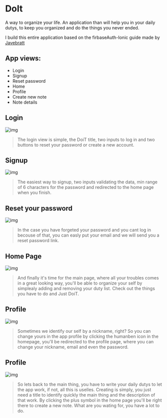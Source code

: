 # DoIt
A way to organize your life.
An application than will help you in your daily dutys, to keep you organized and do the things you never ended.

I build this entire application based on the firbaseAuth-Ionic guide made by [Javebratt](https://javebratt.com)

## App views:
- Login
- Signup
- Reset password
- Home
- Profile
- Create new note
- Note details


## Login
![img](./images/login.PNG)
> The login view is simple, the DoiT title, two inputs to log in and two buttons to reset your password or create a new account.


## Signup
![img](./images/signup.PNG)
> The easiest way to signup, two inputs validating the data, min range of 6 characters for the password and redirected to the home page when you finish.


## Reset your password
![img](./images/resetPassword.PNG)
> In the case you have forgeted your password and you cant log in becouse of that, you can easly put your email and we will send you a reset password link.


## Home Page
![img](./images/homePage.PNG)
> And finally it's time for the main page, where all your troubles comes in a great looking way, you'll be able to organize your self by simplealy adding and removing your duty list. Check out the things you have to do and Just DoiT.


## Profile
![img](./images/profile.PNG)
> Sometimes we identify our self by a nickname, right? So you can change yours in the app profile by clicking the humanben icon in the homepage, you'll be redirected to the profile page, where you can change your nickname, email and even the password.

## Profile
![img](./images/createNote.PNG)
> So lets back to the main thing, you have to write your daily dutys to let the app work, if not, all this is uselles. Creating is simply, you just need a title to identify quickly the main thing and the description of that work. By clicking the plus symbol in the home page you'll be right there to create a new note. What are you wating for, you have a lot to do.
